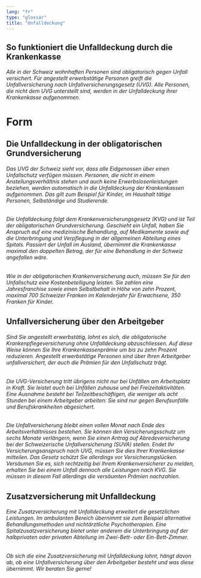 ```yaml
---
lang: "fr"
type: "glossar"
title: "Unfalldeckung"
---
```


## So funktioniert die Unfalldeckung durch die Krankenkasse

###### Alle in der Schweiz wohnhaften Personen sind obligatorisch gegen Unfall versichert. Für angestellt erwerbstätige Personen greift die Unfallversicherung nach Unfallversicherungsgesetz (UVG). Alle Personen, die nicht dem UVG unterstellt sind, werden in der Unfalldeckung ihrer Krankenkasse aufgenommen.

# Form

## Die Unfalldeckung in der obligatorischen Grundversicherung

###### Das UVG der Schweiz sieht vor, dass alle Eidgenossen über einen Unfallschutz verfügen müssen. Personen, die nicht in einem Anstellungsverhältnis stehen und auch keine Erwerbslosenleistungen beziehen, werden automatisch in die Unfalldeckung der Krankenkassen aufgenommen. Das gilt zum Beispiel für Kinder, im Haushalt tätige Personen, Selbständige und Studierende.

###### Die Unfalldeckung folgt dem Krankenversicherungsgesetz (KVG) und ist Teil der obligatorischen Grundversicherung. Geschieht ein Unfall, haben Sie Anspruch auf eine medizinische Behandlung, auf Medikamente sowie auf die Unterbringung und Verpflegung in der allgemeinen Abteilung eines Spitals. Passiert der Unfall im Ausland, übernimmt die Krankenkasse maximal den doppelten Betrag, der für eine Behandlung in der Schweiz angefallen wäre.

###### Wie in der obligatorischen Krankenversicherung auch, müssen Sie für den Unfallschutz eine Kostenbeteiligung leisten. Sie zahlen eine Jahresfranchise sowie einen Selbstbehalt in Höhe von zehn Prozent, maximal 700 Schweizer Franken im Kalenderjahr für Erwachsene, 350 Franken für Kinder.

## Unfallversicherung über den Arbeitgeber

###### Sind Sie angestellt erwerbstätig, lohnt es sich, die obligatorische Krankenpflegeversicherung ohne Unfalldeckung abzuschliessen. Auf diese Weise können Sie Ihre Krankenkassenprämie um bis zu zehn Prozent reduzieren. Angestellt erwerbstätige Personen sind über Ihren Arbeitgeber unfallversichert, der auch die Prämien für den Unfallschutz trägt.

###### Die UVG-Versicherung tritt übrigens nicht nur bei Unfällen am Arbeitsplatz in Kraft. Sie leistet auch bei Unfällen zuhause und bei Freizeitaktivitäten. Eine Ausnahme besteht bei Teilzeitbeschäftigen, die weniger als acht Stunden bei einem Arbeitgeber arbeiten: Sie sind nur gegen Berufsunfälle und Berufskrankheiten abgesichert.

###### Die Unfallversicherung bleibt einen vollen Monat nach Ende des Arbeitsverhältnisses bestehen. Sie können den Versicherungsschutz um sechs Monate verlängern, wenn Sie einen Antrag auf Abredeversicherung bei der Schweizerische Unfallversicherung (SUVA) stellen. Endet Ihr Versicherungsanspruch nach UVG, müssen Sie dies Ihrer Krankenkasse mitteilen. Das Gesetz schützt Sie allerdings vor Versicherungslücken. Versäumen Sie es, sich rechtzeitig bei Ihrem Krankenversicherer zu melden, erhalten Sie bei einem Unfall dennoch alle Leistungen nach KVG. Sie müssen in diesem Fall allerdings die versäumten Prämien nachzahlen.

## Zusatzversicherung mit Unfalldeckung

###### Eine Zusatzversicherung mit Unfalldeckung erweitert die gesetzlichen Leistungen. Im ambulanten Bereich übernimmt sie zum Beispiel alternative Behandlungsmethoden und nichtärztliche Psychotherapien. Eine Spitalzusatzversicherung bietet unter anderem die Unterbringung auf der halbprivaten oder privaten Abteilung im Zwei-Bett- oder Ein-Bett-Zimmer.

###### Ob sich die eine Zusatzversicherung mit Unfalldeckung lohnt, hängt davon ab, ob eine Unfallversicherung über den Arbeitgeber besteht und was diese übernimmt. Wir beraten Sie gerne!
